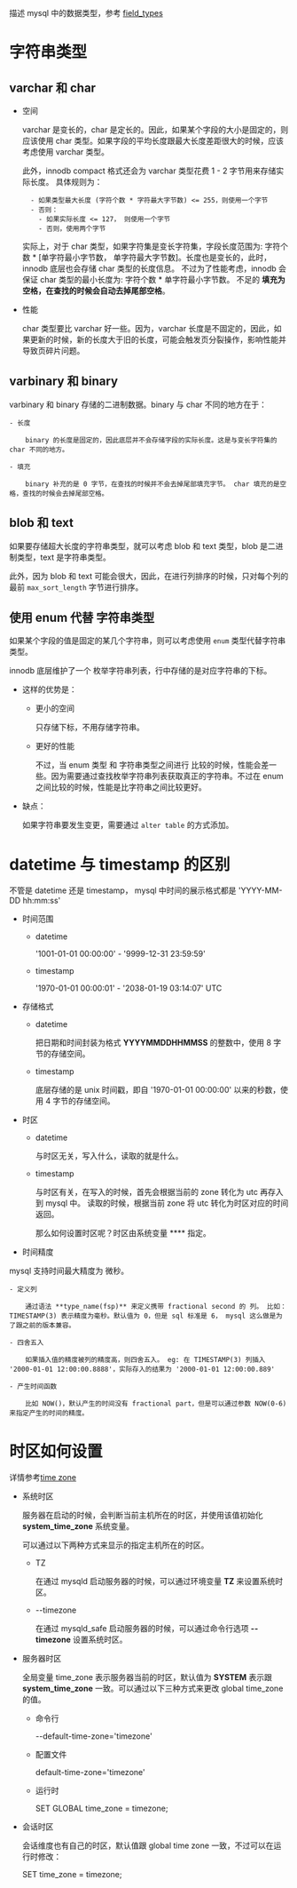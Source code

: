 描述 mysql 中的数据类型，参考 [field_types](https://dev.mysql.com/doc/dev/mysql-server/latest/field__types_8h.html)

# 字符串类型

## varchar 和 char

- 空间

    varchar 是变长的，char 是定长的。因此，如果某个字段的大小是固定的，则应该使用 char 类型。如果字段的平均长度跟最大长度差距很大的时候，应该考虑使用 varchar 类型。

    此外，innodb compact 格式还会为 varchar 类型花费 1 - 2 字节用来存储实际长度。 具体规则为：

        - 如果类型最大长度 (字符个数 * 字符最大字节数) <= 255，则使用一个字节
        - 否则：
          - 如果实际长度 <= 127， 则使用一个字节
          - 否则，使用两个字节


    实际上，对于 char 类型，如果字符集是变长字符集，字段长度范围为: 字符个数 * [单字符最小字节数， 单字符最大字节数]。长度也是变长的，此时，innodb 底层也会存储 char 类型的长度信息。
    不过为了性能考虑，innodb 会保证 char 类型的最小长度为: 字符个数 * 单字符最小字节数。 不足的 **填充为空格，在查找的时候会自动去掉尾部空格**。

- 性能

    char 类型要比 varchar 好一些。因为，varchar 长度是不固定的，因此，如果更新的时候，新的长度大于旧的长度，可能会触发页分裂操作，影响性能并导致页碎片问题。

## varbinary 和 binary

varbinary 和 binary 存储的二进制数据。binary 与 char 不同的地方在于：

    - 长度

        binary 的长度是固定的，因此底层并不会存储字段的实际长度。这是与变长字符集的 char 不同的地方。

    - 填充

        binary 补充的是 0 字节，在查找的时候并不会去掉尾部填充字节。 char 填充的是空格，查找的时候会去掉尾部空格。

## blob 和 text

如果要存储超大长度的字符串类型，就可以考虑 blob 和 text 类型，blob 是二进制类型，text 是字符串类型。

此外，因为 blob 和 text 可能会很大，因此，在进行列排序的时候，只对每个列的最前 `max_sort_length` 字节进行排序。

## 使用 enum 代替 字符串类型

如果某个字段的值是固定的某几个字符串，则可以考虑使用 `enum` 类型代替字符串类型。

innodb 底层维护了一个 枚举字符串列表，行中存储的是对应字符串的下标。

- 这样的优势是：

    - 更小的空间

        只存储下标，不用存储字符串。

    - 更好的性能

        不过，当 enum 类型 和 字符串类型之间进行 比较的时候，性能会差一些。因为需要通过查找枚举字符串列表获取真正的字符串。不过在 enum 之间比较的时候，性能是比字符串之间比较更好。

- 缺点：

    如果字符串要发生变更，需要通过 `alter table` 的方式添加。
    
# datetime 与 timestamp 的区别

不管是 datetime 还是 timestamp， mysql 中时间的展示格式都是 'YYYY-MM-DD hh:mm:ss'

- 时间范围

    - datetime

        '1001-01-01 00:00:00' - '9999-12-31 23:59:59'

    - timestamp

        '1970-01-01 00:00:01' - '2038-01-19 03:14:07' UTC


- 存储格式

    - datetime

        把日期和时间封装为格式 **YYYYMMDDHHMMSS** 的整数中，使用 8 字节的存储空间。

    - timestamp

        底层存储的是 unix 时间戳，即自 '1970-01-01 00:00:00' 以来的秒数，使用 4 字节的存储空间。

- 时区

    - datetime

        与时区无关，写入什么，读取的就是什么。

    - timestamp

        与时区有关，在写入的时候，首先会根据当前的 zone 转化为 utc 再存入到 mysql 中。 读取的时候，根据当前 zone 将 utc 转化为时区对应的时间返回。

        那么如何设置时区呢？时区由系统变量 **** 指定。

- 时间精度

mysql 支持时间最大精度为 微秒。

    - 定义列

        通过语法 **type_name(fsp)** 来定义携带 fractional second 的 列。 比如：TIMESTAMP(3) 表示精度为毫秒。默认值为 0，但是 sql 标准是 6， mysql 这么做是为了跟之前的版本兼容。

    - 四舍五入

        如果插入值的精度被列的精度高，则四舍五入。 eg: 在 TIMESTAMP(3) 列插入 '2000-01-01 12:00:00.8888'，实际存入的结果为 '2000-01-01 12:00:00.889'

    - 产生时间函数

        比如 NOW()，默认产生的时间没有 fractional part，但是可以通过参数 NOW(0-6) 来指定产生的时间的精度。


# 时区如何设置

详情参考[time zone](https://dev.mysql.com/doc/refman/8.0/en/time-zone-support.html)

- 系统时区

    服务器在启动的时候，会判断当前主机所在的时区，并使用该值初始化 **system_time_zone** 系统变量。

    可以通过以下两种方式来显示的指定主机所在的时区。

    - TZ

        在通过 mysqld 启动服务器的时候，可以通过环境变量 **TZ** 来设置系统时区。

    - --timezone

        在通过 mysqld_safe 启动服务器的时候，可以通过命令行选项 **--timezone** 设置系统时区。

- 服务器时区

    全局变量 time_zone 表示服务器当前的时区，默认值为 **SYSTEM** 表示跟 **system_time_zone** 一致。可以通过以下三种方式来更改 global time_zone 的值。

    - 命令行

        --default-time-zone='timezone'

    - 配置文件

        default-time-zone='timezone'

    - 运行时

        SET GLOBAL time_zone = timezone;

- 会话时区

    会话维度也有自己的时区，默认值跟 global time zone 一致，不过可以在运行时修改：

    SET time_zone = timezone;



